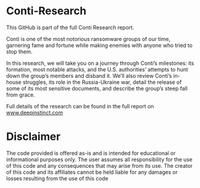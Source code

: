 # Conti-Research

This GitHub is part of the full Conti Research report.

Conti is one of the most notorious ransomware groups of our time, garnering fame and fortune while making enemies with anyone who tried to stop them.

In this research, we will take you on a journey through Conti’s milestones: its formation, most notable attacks, and the U.S. authorities’ attempts to hunt down the group’s members and disband it. We’ll also review Conti’s in-house struggles, its role in the Russia-Ukraine war, detail the release of some of its most sensitive documents, and describe the group’s steep fall from grace.

Full details of the research can be found in the full report on www.deepinstinct.com

# Disclaimer
The code provided is offered as-is and is intended for educational or informational purposes only. The user assumes all responsibility for the use of this code and any consequences that may arise from its use. The creator of this code and its affiliates cannot be held liable for any damages or losses resulting from the use of this code
